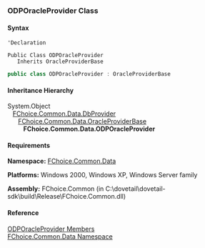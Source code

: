 ﻿### ODPOracleProvider Class

#### Syntax

```vbnet
'Declaration

Public Class ODPOracleProvider 
   Inherits OracleProviderBase
```

```csharp
public class ODPOracleProvider : OracleProviderBase
```

#### Inheritance Hierarchy

System.Object  
   [FChoice.Common.Data.DbProvider](FChoice.Common~FChoice.Common.Data.DbProvider.md)  
      [FChoice.Common.Data.OracleProviderBase](FChoice.Common~FChoice.Common.Data.OracleProviderBase.md)  
         **FChoice.Common.Data.ODPOracleProvider**  

#### Requirements

**Namespace:** [FChoice.Common.Data](FChoice.Common~FChoice.Common.Data_namespace.md)

**Platforms:** Windows 2000, Windows XP, Windows Server family

**Assembly:** FChoice.Common (in C:\\dovetail\\dovetail-sdk\\build\\Release\\FChoice.Common.dll)

#### Reference

[ODPOracleProvider Members](FChoice.Common~FChoice.Common.Data.ODPOracleProvider_members.md)  
[FChoice.Common.Data Namespace](FChoice.Common~FChoice.Common.Data_namespace.md)